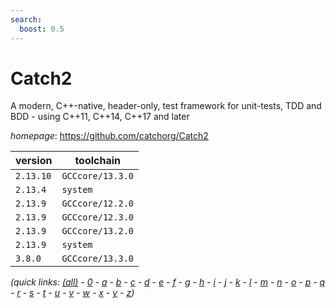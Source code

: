 ```yaml
---
search:
  boost: 0.5
---
```

# Catch2

A modern, C++-native, header-only,  test framework for unit-tests, TDD and BDD  - using C++11, C++14, C++17 and later

*homepage*: <https://github.com/catchorg/Catch2>

version | toolchain
--------|----------
``2.13.10`` | ``GCCcore/13.3.0``
``2.13.4`` | ``system``
``2.13.9`` | ``GCCcore/12.2.0``
``2.13.9`` | ``GCCcore/12.3.0``
``2.13.9`` | ``GCCcore/13.2.0``
``2.13.9`` | ``system``
``3.8.0`` | ``GCCcore/13.3.0``


*(quick links: [(all)](../index.md) - [0](../0/index.md) - [a](../a/index.md) - [b](../b/index.md) - [c](../c/index.md) - [d](../d/index.md) - [e](../e/index.md) - [f](../f/index.md) - [g](../g/index.md) - [h](../h/index.md) - [i](../i/index.md) - [j](../j/index.md) - [k](../k/index.md) - [l](../l/index.md) - [m](../m/index.md) - [n](../n/index.md) - [o](../o/index.md) - [p](../p/index.md) - [q](../q/index.md) - [r](../r/index.md) - [s](../s/index.md) - [t](../t/index.md) - [u](../u/index.md) - [v](../v/index.md) - [w](../w/index.md) - [x](../x/index.md) - [y](../y/index.md) - [z](../z/index.md))*

